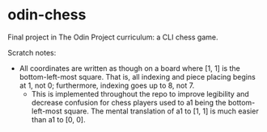 # odin-chess
Final project in The Odin Project curriculum: a CLI chess game.

Scratch notes:

- All coordinates are written as though on a board where [1, 1] is the bottom-left-most square. That is, all indexing and piece placing begins at 1, not 0; furthermore, indexing goes up to 8, not 7. 
  - This is implemented throughout the repo to improve legibility and decrease confusion for chess players used to a1 being the bottom-left-most square. The mental translation of a1 to [1, 1] is much easier than a1 to [0, 0].
